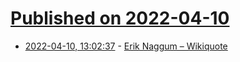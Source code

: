 # [Published on 2022-04-10](index.md)

* [2022-04-10, 13:02:37](https://news.ycombinator.com/item?id=30976616) - [Erik Naggum – Wikiquote](https://en.wikiquote.org/wiki/Erik_Naggum)
